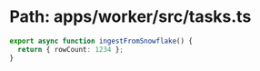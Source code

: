 # Path: apps/worker/src/tasks.ts

```ts
export async function ingestFromSnowflake() {
  return { rowCount: 1234 };
}
```
